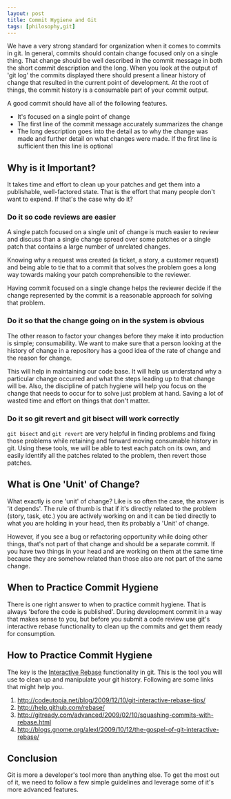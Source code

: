 ```yaml
---
layout: post
title: Commit Hygiene and Git
tags: [philosophy,git]
---
```


We have a very strong standard for organization when it comes to
commits in git. In general, commits should contain change focused only
on a single thing. That change should be well described in the commit
message in both the short commit description and the long. When you
look at the output of 'git log' the commits displayed there should
present a linear history of change that resulted in the current point
of development. At the root of things, the commit history is a
consumable part of your commit output.

A good commit should have all of the following features.

- It's focused on a single point of change
- The first line of the commit message accurately summarizes the change
- The long description goes into the detail as to why the change was
  made and further detail on what changes were made. If the first
  line is sufficient then this line is optional

Why is it Important?
--------------------

It takes time and effort to clean up your patches and get them into a
publishable, well-factored state. That is the effort that many people
don't want to expend. If that's the case why do it?

### Do it so code reviews are easier

A single patch focused on a single unit of change is much easier to
review and discuss than a single change spread over some
patches or a single patch that contains a large number of unrelated
changes.

Knowing why a request was created (a ticket, a story, a customer
request) and being able to tie that to a commit that solves the
problem goes a long way towards making your patch comprehensible to
the reviewer.

Having commit focused on a single change helps the reviewer decide if
the change represented by the commit is a reasonable approach for
solving that problem.

### Do it so that the change going on in the system is obvious

The other reason to factor your changes before they make it into
production is simple; consumability. We want to make sure that a
person looking at the history of change in a repository has a good
idea of the rate of change and the reason for change.

This will help in maintaining our code base. It will help us
understand why a particular change occurred and what the steps leading
up to that change will be. Also, the discipline of patch hygiene will
help you focus on the change that needs to occur for to solve just
problem at hand. Saving a lot of wasted time and effort on things that
don't matter.

### Do it so git revert and git bisect will work correctly

`git bisect` and `git revert` are very helpful in finding problems and
fixing those problems while retaining and forward moving consumable
history in git. Using these tools, we will be able to test each
patch on its own, and easily identify all the
patches related to the problem, then revert those patches.

What is One 'Unit' of Change?
---------------------------

What exactly is one 'unit' of change? Like is so often the case, the
answer is 'it depends'. The rule of thumb is that if it's directly
related to the problem (story, task, etc.) you are actively working on
and it can be tied directly to what you are holding in your head, then
its probably a 'Unit' of change.

However, if you see a bug or refactoring opportunity while doing other
things, that's not part of that change and should be a separate
commit. If you have two things in your head and are working on
them at the same time because they are somehow related than those also
are not part of the same change.


When to Practice Commit Hygiene
-------------------------------

There is one right answer to when to practice commit hygiene. That is
always 'before the code is published'. During development commit in a
way that makes sense to you, but before you submit a code review use
git's interactive rebase functionality to clean up the commits and get
them ready for consumption.


How to Practice Commit Hygiene
------------------------------

The key is the
[Interactive Rebase](http://book.git-scm.com/4_interactive_rebasing.html)
functionality in git. This is the tool you will use to clean up and
manipulate your git history. Following are some links that might help you.

1. http://codeutopia.net/blog/2009/12/10/git-interactive-rebase-tips/
2. http://help.github.com/rebase/
3. http://gitready.com/advanced/2009/02/10/squashing-commits-with-rebase.html
4. http://blogs.gnome.org/alexl/2009/10/12/the-gospel-of-git-interactive-rebase/

Conclusion
----------

Git is more a developer's tool more than anything else. To get the
most out of it, we need to follow a few simple guidelines and leverage
some of it's more advanced features.